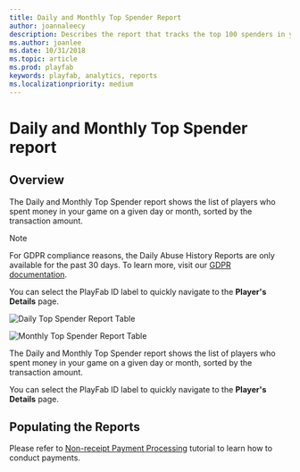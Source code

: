 ```yaml
---
title: Daily and Monthly Top Spender Report
author: joannaleecy
description: Describes the report that tracks the top 100 spenders in your game.
ms.author: joanlee
ms.date: 10/31/2018
ms.topic: article
ms.prod: playfab
keywords: playfab, analytics, reports
ms.localizationpriority: medium
---
```


# Daily and Monthly Top Spender report

## Overview

The Daily and Monthly Top Spender report shows the list of players who spent money in your game on a given day or month, sorted by the transaction amount.

> [!NOTE]
> For GDPR compliance reasons, the Daily Abuse History Reports are only available for the past 30 days. To learn more, visit our [GDPR documentation](../../data/playerdata/playfab-gdpr-deleting-and-exporting-player-data.md).

You can select the PlayFab ID label to quickly navigate to the **Player's Details** page.

![Daily Top Spender Report Table](media/tutorials/daily-top-spender-report-table.png)  

![Monthly Top Spender Report Table](media/tutorials/monthly-top-spender-report-table.png)  

The Daily and Monthly Top Spender report shows the list of players who spent money in your game on a given day or month, sorted by the transaction amount.

You can select the PlayFab ID label to quickly navigate to the **Player's Details** page.

## Populating the Reports

Please refer to [Non-receipt Payment Processing](../../economy/tutorials/non-receipt-payment-processing.md) tutorial to learn how to conduct payments.
